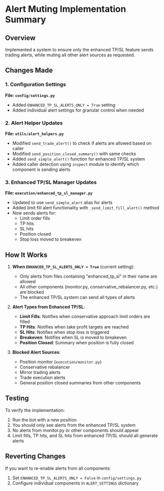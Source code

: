 # Alert Muting Implementation Summary

## Overview
Implemented a system to ensure only the enhanced TP/SL feature sends trading alerts, while muting all other alert sources as requested.

## Changes Made

### 1. Configuration Settings
**File: `config/settings.py`**
- Added `ENHANCED_TP_SL_ALERTS_ONLY = True` setting
- Added individual alert settings for granular control when needed

### 2. Alert Helper Updates
**File: `utils/alert_helpers.py`**
- Modified `send_trade_alert()` to check if alerts are allowed based on caller
- Modified `send_position_closed_summary()` with same checks
- Added `send_simple_alert()` function for enhanced TP/SL system
- Added caller detection using `inspect` module to identify which component is sending alerts

### 3. Enhanced TP/SL Manager Updates
**File: `execution/enhanced_tp_sl_manager.py`**
- Updated to use `send_simple_alert` alias for alerts
- Added limit fill alert functionality with `_send_limit_fill_alert()` method
- Now sends alerts for:
  - Limit order fills
  - TP hits
  - SL hits
  - Position closed
  - Stop loss moved to breakeven

## How It Works

1. **When `ENHANCED_TP_SL_ALERTS_ONLY = True`** (current setting):
   - Only alerts from files containing "enhanced_tp_sl" in their name are allowed
   - All other components (monitor.py, conservative_rebalancer.py, etc.) are blocked
   - The enhanced TP/SL system can send all types of alerts

2. **Alert Types from Enhanced TP/SL**:
   - **Limit Fills**: Notifies when conservative approach limit orders are filled
   - **TP Hits**: Notifies when take profit targets are reached
   - **SL Hits**: Notifies when stop loss is triggered
   - **Breakeven**: Notifies when SL is moved to breakeven
   - **Position Closed**: Summary when position is fully closed

3. **Blocked Alert Sources**:
   - Position monitor (`execution/monitor.py`)
   - Conservative rebalancer
   - Mirror trading alerts
   - Trade execution alerts
   - General position closed summaries from other components

## Testing

To verify the implementation:
1. Run the bot with a new position
2. You should only see alerts from the enhanced TP/SL system
3. No alerts from monitor.py or other components should appear
4. Limit fills, TP hits, and SL hits from enhanced TP/SL should all generate alerts

## Reverting Changes

If you want to re-enable alerts from all components:
1. Set `ENHANCED_TP_SL_ALERTS_ONLY = False` in `config/settings.py`
2. Configure individual components in `ALERT_SETTINGS` dictionary